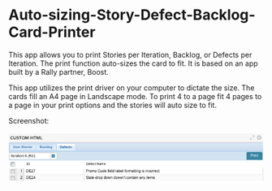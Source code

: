 Auto-sizing-Story-Defect-Backlog-Card-Printer
=============================================

This app allows you to print Stories per Iteration, Backlog, or Defects per Iteration.  The print function auto-sizes the card to fit.  It is based on an app built by a Rally partner, Boost.

This app utilizes the print driver on your computer to dictate the size. The cards fill an A4 page in Landscape mode. To print 4 to a page fit 4 pages to a page in your print options and the stories will auto size to fit.

Screenshot:<P>
![Alt text](https://github.com/jkrooswyk/Auto-sizing-Story-Defect-Backlog-Card-Printer/raw/master/Screenshot.png)
